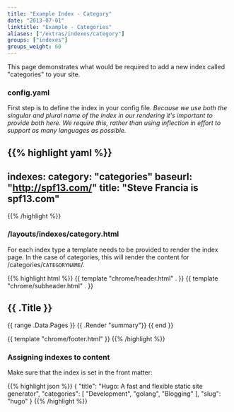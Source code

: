 ```yaml
---
title: "Example Index - Category"
date: "2013-07-01"
linktitle: "Example - Categories"
aliases: ["/extras/indexes/category"]
groups: ["indexes"]
groups_weight: 60
---
```


This page demonstrates what would be required to add a new index called "categories" to your site.

### config.yaml
First step is to define the index in your config file.
*Because we use both the singular and plural name of the index in our rendering it's
important to provide both here. We require this, rather than using inflection in
effort to support as many languages as possible.*

{{% highlight yaml %}}
---
indexes:
category: "categories"
baseurl: "http://spf13.com/"
title: "Steve Francia is spf13.com"
---
{{% /highlight %}}

### /layouts/indexes/category.html

For each index type a template needs to be provided to render the index page.
In the case of categories, this will render the content for /categories/`CATEGORYNAME`/.

{{% highlight html %}}
{{ template "chrome/header.html" . }}
{{ template "chrome/subheader.html" . }}

<section id="main">
<div>
<h1 id="title">{{ .Title }}</h1>
{{ range .Data.Pages }}
{{ .Render "summary"}}
{{ end }}
</div>
</section>

{{ template "chrome/footer.html" }}
{{% /highlight %}}


### Assigning indexes to content

Make sure that the index is set in the front matter:

{{% highlight json %}}
{
    "title": "Hugo: A fast and flexible static site generator",
    "categories": [
        "Development",
        "golang",
        "Blogging"
    ],
    "slug": "hugo"
}
{{% /highlight %}}

